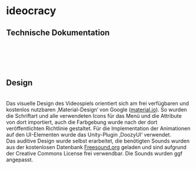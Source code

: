# ideocracy <br>
<h2>Technische Dokumentation</h2><br>

<br><br>
<h2>Design</h2><br>
Das visuelle Design des Videospiels orientiert sich am frei verfügbaren und kostenlos nutzbaren ‚Material-Design‘ von Google (<a href="material.io">material.io</a>). So wurden die Schriftart und alle verwendeten Icons für das Menü und die Attribute von dort importiert, auch die Farbgebung wurde nach der dort veröffentlichten Richtlinie gestaltet. Für die Implementation der Animationen auf den UI-Elementen wurde das Unity-Plugin ‚DoozyUI‘ verwendet.<br>
Das auditive Design wurde selbst erarbeitet, die benötigten Sounds wurden aus der kostenlosen Datenbank <a href="freesound.org">Freesound.org</a> geladen und sind aufgrund der Creative Commons License frei verwendbar. Die Sounds wurden ggf angepasst.
